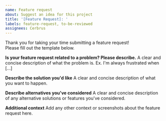 ```yaml
---
name: Feature request
about: Suggest an idea for this project
title: '[Feature Request]: '
labels: feature-request, to-be-reviewed
assignees: Cerbrus
---
```


Thank you for taking your time submitting a feature request!  
Please fill out the template below.

**Is your feature request related to a problem? Please describe.**
A clear and concise description of what the problem is. Ex. I'm always frustrated when [...]

**Describe the solution you'd like**
A clear and concise description of what you want to happen.

**Describe alternatives you've considered**
A clear and concise description of any alternative solutions or features you've considered.

**Additional context**
Add any other context or screenshots about the feature request here.
